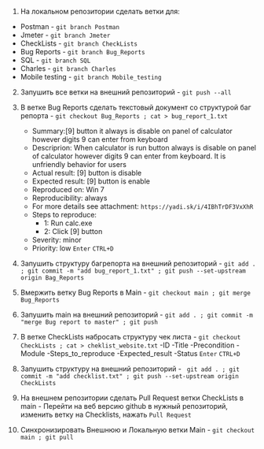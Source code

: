 1. На локальном репозитории сделать ветки для:
- Postman - `git branch Postman`
- Jmeter - `git branch Jmeter`
- CheckLists - `git branch CheckLists`
- Bug Reports - `git branch Bug_Reports`
- SQL - `git branch SQL`
- Charles - `git branch Charles`
- Mobile testing - `git branch Mobile_testing`

2. Запушить все ветки на внешний репозиторий - `git push --all`
3. В ветке Bug Reports сделать текстовый документ со структурой баг репорта - 
`git checkout Bug_Reports ; cat > bug_report_1.txt`
    - Summary:[9] button it always is disable on panel of calculator however digits 9 can enter from keyboard
    - Descriprion: When calculator is run button always is disable on panel of calculator however digits 9 can enter from keyboard. It is unfriendly behavior for users
    - Actual result: [9] button is disable
    - Expected result: [9] button is enable
    - Reproduced on: Win 7
    - Reproducibility: always
    - For more details see attachment: `https://yadi.sk/i/4IBhTrDF3VxXhR`
    - Steps to reproduce:    
	    - 1: Run calc.exe
	    - 2: Click [9] button
    - Severity: minor
    - Priority: low
`Enter` `CTRL+D`

5. Запушить структуру багрепорта на внешний репозиторий - `git add . ; git commit -m "add bug_report_1.txt" ; git push --set-upstream origin Bag_Reports`
6. Вмержить ветку Bug Reports в Main - `git checkout main ; git merge Bug_Reports`
7. Запушить main на внешний репозиторий - `git add . ; git commit -m "merge Bug report to master" ; git push`

9. В ветке CheckLists набросать структуру чек листа - 
`git checkout CheckLists ; cat > cheklist_website.txt`
	-ID
	-Title
	-Precondition
	-Module
	-Steps_to_reproduce
	-Expected_result
	-Status
`Enter` `CTRL+D`

10. Запушить структуру на внешний репозиторий - ` git add . ; git commit -m "add checklist.txt" ; git push --set-upstream origin CheckLists`
11. На внешнем репозитории сделать Pull Request ветки CheckLists в main - Перейти на веб версию github в нужный репозиторий, изменить ветку на Checklists, нажать `Pull Request`
12. Синхронизировать Внешнюю и Локальную ветки Main - `git checkout main ; git pull`
